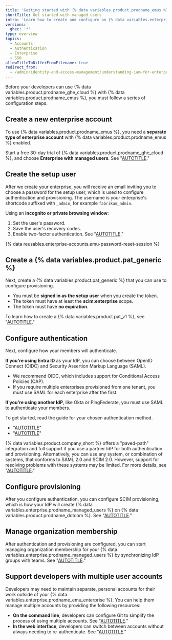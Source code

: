 ```yaml
---
title: 'Getting started with {% data variables.product.prodname_emus %}'
shortTitle: Get started with managed users
intro: 'Learn how to create and configure an {% data variables.enterprise.prodname_emu_enterprise %}.'
versions:
  ghec: '*'
type: overview
topics:
  - Accounts
  - Authentication
  - Enterprise
  - SSO
allowTitleToDifferFromFilename: true
redirect_from:
  - /admin/identity-and-access-management/understanding-iam-for-enterprises/getting-started-with-enterprise-managed-users
---
```


Before your developers can use {% data variables.product.prodname_ghe_cloud %} with {% data variables.product.prodname_emus %}, you must follow a series of configuration steps.

## Create a new enterprise account

To use {% data variables.product.prodname_emus %}, you need a **separate type of enterprise account** with {% data variables.product.prodname_emus %} enabled.

Start a free 30-day trial of {% data variables.product.prodname_ghe_cloud %}, and choose **Enterprise with managed users**. See "[AUTOTITLE](/admin/overview/setting-up-a-trial-of-github-enterprise-cloud)."

## Create the setup user

After we create your enterprise, you will receive an email inviting you to choose a password for the setup user, which is used to configure authentication and provisioning. The username is your enterprise's shortcode suffixed with `_admin`, for example `fabrikam_admin`.

Using an **incognito or private browsing window**:

1. Set the user's password.
1. Save the user's recovery codes.
1. Enable two-factor authentication. See "[AUTOTITLE](/authentication/securing-your-account-with-two-factor-authentication-2fa/configuring-two-factor-authentication)."

{% data reusables.enterprise-accounts.emu-password-reset-session %}

## Create a {% data variables.product.pat_generic %}

Next, create a {% data variables.product.pat_generic %} that you can use to configure provisioning.

* You must be **signed in as the setup user** when you create the token.
* The token must have at least the **scim:enterprise** scope.
* The token must have **no expiration**.

To learn how to create a {% data variables.product.pat_v1 %}, see "[AUTOTITLE](/authentication/keeping-your-account-and-data-secure/managing-your-personal-access-tokens)."

## Configure authentication

Next, configure how your members will authenticate.

**If you're using Entra ID** as your IdP, you can choose between OpenID Connect (OIDC) and Security Assertion Markup Language (SAML).
* We recommend OIDC, which includes support for Conditional Access Policies (CAP).
* If you require multiple enterprises provisioned from one tenant, you must use SAML for each enterprise after the first.

**If you're using another IdP**, like Okta or PingFederate, you must use SAML to authenticate your members.

To get started, read the guide for your chosen authentication method.

* "[AUTOTITLE](/admin/identity-and-access-management/using-enterprise-managed-users-for-iam/configuring-oidc-for-enterprise-managed-users)"
* "[AUTOTITLE](/admin/identity-and-access-management/managing-iam-with-enterprise-managed-users/configuring-saml-single-sign-on-for-enterprise-managed-users)"

{% data variables.product.company_short %} offers a "paved-path" integration and full support if you use a partner IdP for both authentication and provisioning. Alternatively, you can use any system, or combination of systems, that conforms to SAML 2.0 and SCIM 2.0. However, support for resolving problems with these systems may be limited. For more details, see "[AUTOTITLE](/admin/identity-and-access-management/understanding-iam-for-enterprises/about-enterprise-managed-users#identity-management-systems)."

## Configure provisioning

After you configure authentication, you can configure SCIM provisioning, which is how your IdP will create {% data variables.enterprise.prodname_managed_users %} on {% data variables.product.prodname_dotcom %}. See "[AUTOTITLE](/admin/identity-and-access-management/using-enterprise-managed-users-for-iam/configuring-scim-provisioning-for-enterprise-managed-users)."

## Manage organization membership

After authentication and provisioning are configured, you can start managing organization membership for your {% data variables.enterprise.prodname_managed_users %} by synchronizing IdP groups with teams. See "[AUTOTITLE](/admin/identity-and-access-management/using-enterprise-managed-users-for-iam/managing-team-memberships-with-identity-provider-groups)."

## Support developers with multiple user accounts

Developers may need to maintain separate, personal accounts for their work outside of your {% data variables.enterprise.prodname_emu_enterprise %}. You can help them manage multiple accounts by providing the following resources:

* **On the command line**, developers can configure Git to simplify the process of using multiple accounts. See "[AUTOTITLE](/account-and-profile/setting-up-and-managing-your-personal-account-on-github/managing-your-personal-account/managing-multiple-accounts)."
* **In the web interface**, developers can switch between accounts without always needing to re-authenticate. See "[AUTOTITLE](/authentication/keeping-your-account-and-data-secure/switching-between-accounts)."
